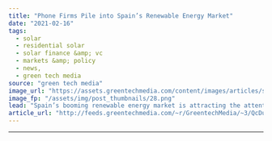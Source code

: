 ```yaml
---
title: "Phone Firms Pile into Spain’s Renewable Energy Market"
date: "2021-02-16"
tags: 
  - solar
  - residential solar
  - solar finance &amp; vc
  - markets &amp; policy
  - news,
  - green tech media
source: "green tech media"
image_url: "https://assets.greentechmedia.com/content/images/articles/solar_rooftop_install_Spain_XL.jpg"
image_fp: "/assets/img/post_thumbnails/28.png"
lead: "Spain’s booming renewable energy market is attracting the attention of an unlikely retail segment -  mobile phone companies. Phone firms including national leader Telefónica are jostling to offer clean energy alongside more traditional products such as ..."
article_url: "http://feeds.greentechmedia.com/~r/GreentechMedia/~3/QcDuVtrxDIw/phone-firms-pile-into-spains-renewable-energy-market"
---
```


---

